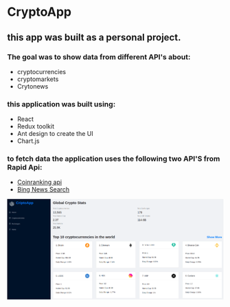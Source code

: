 # CryptoApp
## this app was built as a personal project.

### The goal was to show data from different API's about:
- cryptocurrencies
- cryptomarkets
- Crytonews

### this application was built using:
- React
- Redux toolkit
- Ant design to create the UI
- Chart.js

### to fetch data the application uses the following two API'S from Rapid Api:

- [Coinranking api](https://rapidapi.com/Coinranking/api/coinranking1/)
- [Bing News Search](https://rapidapi.com/microsoft-azure-org-microsoft-cognitive-services/api/bing-news-search1/)

![project Image](src/images/main.png)
